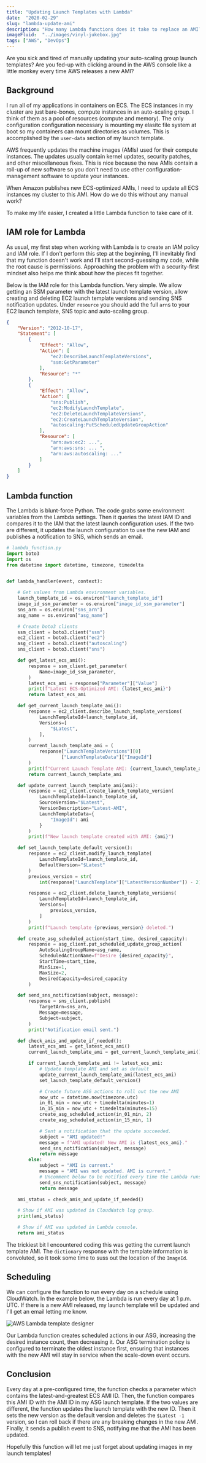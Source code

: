 ```yaml
---
title: "Updating Launch Templates with Lambda"
date:  "2020-02-29"
slug: "lambda-update-ami"
description: "How many Lambda functions does it take to replace an AMI?"
imageFluid:  "../images/vinyl-jukebox.jpg"
tags: ["AWS", "DevOps"]
---
```


Are you sick and tired of manually updating your auto-scaling group launch templates? Are you fed-up with clicking around in the AWS console like a little monkey every time AWS releases a new AMI?

## Background

I run all of my applications in containers on ECS. The ECS instances in my cluster are just bare-bones, compute instances in an auto-scaling group. I think of them as a pool of resources (compute and memory). The only configuration configuration necessary is mounting my elasitc file system at boot so my containers can mount directories as volumes. This is accomplished by the `user-data` section of my launch template.

AWS frequently updates the machine images (AMIs) used for their compute instances. The updates usually contain kernel updates, security patches, and other miscellaneous fixes. This is nice because the new AMIs contain a roll-up of new software so you don't need to use other configuration-management software to update your instances.

When Amazon publishes new ECS-optimized AMIs, I need to update all ECS instances my cluster to this AMI. How do we do this without any manual work?

To make my life easier, I created a little Lambda function to take care of it.

## IAM role for Lambda

As usual, my first step when working with Lambda is to create an IAM policy and IAM role. If I don't perform this step at the beginning, I'll inevitably find that my function doesn't work and I'll start second-guessing my code, while the root cause is permissions. Approaching the problem with a security-first mindset also helps me think about how the pieces fit together.

Below is the IAM role for this Lambda function. Very simple. We allow getting an SSM parameter with the latest launch template version, allow creating and deleting EC2 launch template versions and sending SNS notification updates. Under `resource` you should add the full `arn`s to your EC2 launch template, SNS topic and auto-scaling group.

```json
{
    "Version": "2012-10-17",
    "Statement": [
        {
            "Effect": "Allow",
            "Action": [
                "ec2:DescribeLaunchTemplateVersions",
                "ssm:GetParameter"
            ],
            "Resource": "*"
        },
        {
            "Effect": "Allow",
            "Action": [
                "sns:Publish",
                "ec2:ModifyLaunchTemplate",
                "ec2:DeleteLaunchTemplateVersions",
                "ec2:CreateLaunchTemplateVersion",
                "autoscaling:PutScheduledUpdateGroupAction"
            ],
            "Resource": [
                "arn:aws:ec2: ...",
                "arn:aws:sns: ... ",
                "arn:aws:autoscaling: ..."
            ]
        }
    ]
}
```

## Lambda function

The Lambda is blunt-force Python. The code grabs some environment variables from the Lambda settings. Then it queries the latest IAM ID and compares it to the IAM that the latest launch configuration uses. If the two are different, it updates the launch configuration to use the new IAM and publishes a notification to SNS, which sends an email.

```python
# lambda_function.py
import boto3
import os
from datetime import datetime, timezone, timedelta


def lambda_handler(event, context):

    # Get values from Lambda environment variables.
    launch_template_id = os.environ["launch_template_id"]
    image_id_ssm_parameter = os.environ["image_id_ssm_parameter"]
    sns_arn = os.environ["sns_arn"]
    asg_name = os.environ["asg_name"]

    # Create boto3 clients
    ssm_client = boto3.client("ssm")
    ec2_client = boto3.client("ec2")
    asg_client = boto3.client("autoscaling")
    sns_client = boto3.client("sns")

    def get_latest_ecs_ami():
        response = ssm_client.get_parameter(
            Name=image_id_ssm_parameter,
        )
        latest_ecs_ami = response["Parameter"]["Value"]
        print(f"Latest ECS-Optimized AMI: {latest_ecs_ami}")
        return latest_ecs_ami

    def get_current_launch_template_ami():
        response = ec2_client.describe_launch_template_versions(
            LaunchTemplateId=launch_template_id,
            Versions=[
                "$Latest",
            ],
        )
        current_launch_template_ami = (
            response["LaunchTemplateVersions"][0]
                    ["LaunchTemplateData"]["ImageId"]
        )
        print(f"Current Launch Template AMI: {current_launch_template_ami}")
        return current_launch_template_ami

    def update_current_launch_template_ami(ami):
        response = ec2_client.create_launch_template_version(
            LaunchTemplateId=launch_template_id,
            SourceVersion="$Latest",
            VersionDescription="Latest-AMI",
            LaunchTemplateData={
                "ImageId": ami
            }
        )
        print(f"New launch template created with AMI: {ami}")

    def set_launch_template_default_version():
        response = ec2_client.modify_launch_template(
            LaunchTemplateId=launch_template_id,
            DefaultVersion="$Latest"
        )
        previous_version = str(
            int(response["LaunchTemplate"]["LatestVersionNumber"]) - 2)

        response = ec2_client.delete_launch_template_versions(
            LaunchTemplateId=launch_template_id,
            Versions=[
                previous_version,
            ]
        )
        print(f"Launch template {previous_version} deleted.")

    def create_asg_scheduled_action(start_time, desired_capacity):
        response = asg_client.put_scheduled_update_group_action(
            AutoScalingGroupName=asg_name,
            ScheduledActionName=f"Desire {desired_capacity}",
            StartTime=start_time,
            MinSize=1,
            MaxSize=2,
            DesiredCapacity=desired_capacity
        )

    def send_sns_notification(subject, message):
        response = sns_client.publish(
            TargetArn=sns_arn,
            Message=message,
            Subject=subject,
        )
        print("Notification email sent.")

    def check_amis_and_update_if_needed():
        latest_ecs_ami = get_latest_ecs_ami()
        current_launch_template_ami = get_current_launch_template_ami()

        if current_launch_template_ami != latest_ecs_ami:
            # Update template AMI and set as default
            update_current_launch_template_ami(latest_ecs_ami)
            set_launch_template_default_version()

            # Create future ASG actions to roll out the new AMI
            now_utc = datetime.now(timezone.utc)
            in_01_min = now_utc + timedelta(minutes=1)
            in_15_min = now_utc + timedelta(minutes=15)
            create_asg_scheduled_action(in_01_min, 2)
            create_asg_scheduled_action(in_15_min, 1)

            # Sent a notification that the update succeeded.
            subject = "AMI updated!"
            message = f"AMI updated! New AMI is {latest_ecs_ami}."
            send_sns_notification(subject, message)
            return message
        else:
            subject = "AMI is current."
            message = "AMI was not updated. AMI is current."
            # Uncomment below to be notified every time the Lambda runs.
            send_sns_notification(subject, message)
            return message

    ami_status = check_amis_and_update_if_needed()

    # Show if AMI was updated in CloudWatch log group.
    print(ami_status)

    # Show if AMI was updated in Lambda console.
    return ami_status

```

The trickiest bit I encountered coding this was getting the current launch template AMI. The `dictionary` response with the template information is convoluted, so it took some time to suss out the location of the `ImageId`.

## Scheduling

We can configure the function to run every day on a schedule using CloudWatch. In the example below, the Lambda is run every day at 1 p.m. UTC. If there is a new AMI released, my launch template will be updated and I'll get an email letting me know.

![AWS Lambda template designer](../images/lambda-template-designer.png)

Our Lambda function creates scheduled actions in our ASG, increasing the desired instance count, then decreasing it. Our ASG termination policy is configured to terminate the oldest instance first, ensuring that instances with the new AMI will stay in service when the scale-down event occurs.

## Conclusion

Every day at a pre-configured time, the function checks a parameter which contains the latest-and-greatest ECS AMI ID. Then, the function compares this AMI ID with the AMI ID in my ASG launch template. If the two values are different, the function updates the launch template with the new ID. Then it sets the new version as the default version and deletes the `$Latest -1` version, so I can roll back if there are any breaking changes in the new AMI. Finally, it sends a publish event to SNS, notifying me that the AMI has been updated.

Hopefully this function will let me just forget about updating images in my launch templates!
